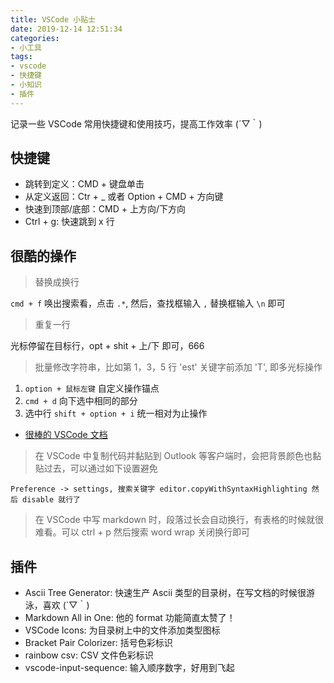 ```yaml
---
title: VSCode 小贴士
date: 2019-12-14 12:51:34
categories:
- 小工具
tags:
- vscode
- 快捷键
- 小知识
- 插件
---
```

记录一些 VSCode 常用快捷键和使用技巧，提高工作效率 (´▽｀)

## 快捷键

* 跳转到定义：CMD + 键盘单击
* 从定义返回：Ctr + _ 或者  Option + CMD + 方向键
* 快速到顶部/底部：CMD + 上方向/下方向
* Ctrl + g: 快速跳到 x 行

## 很酷的操作

> 替换成换行

`cmd + f` 唤出搜索看，点击 `.*`, 然后，查找框输入 `,` 替换框输入 `\n` 即可

> 重复一行

光标停留在目标行，opt + shit + 上/下 即可，666

> 批量修改字符串，比如第 1，3，5 行 'est' 关键字前添加 'T', 即多光标操作

1. `option + 鼠标左键` 自定义操作锚点
2. `cmd + d` 向下选中相同的部分
3. 选中行 `shift + option + i` 统一相对为止操作

* [很棒的 VSCode 文档](https://geek-docs.com/vscode/vscode-tutorials/vs-code-multi-cursor.html)

> 在 VSCode 中复制代码并黏贴到 Outlook 等客户端时，会把背景颜色也黏贴过去，可以通过如下设置避免

```config
Preference -> settings, 搜索关键字 editor.copyWithSyntaxHighlighting 然后 disable 就行了
```

> 在 VSCode 中写 markdown 时，段落过长会自动换行，有表格的时候就很难看。可以 ctrl + p 然后搜索 word wrap 关闭换行即可

## 插件

* Ascii Tree Generator: 快速生产 Ascii 类型的目录树，在写文档的时候很游泳，喜欢 (´▽｀)
* Markdown All in One: 他的 format 功能简直太赞了！
* VSCode Icons: 为目录树上中的文件添加类型图标
* Bracket Pair Colorizer: 括号色彩标识
* rainbow csv: CSV 文件色彩标识
* vscode-input-sequence: 输入顺序数字，好用到飞起